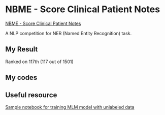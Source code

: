 # NBME - Score Clinical Patient Notes

[NBME - Score Clinical Patient Notes](https://www.kaggle.com/competitions/nbme-score-clinical-patient-notes)

A NLP competition for NER (Named Entity Recognition) task.

## My Result

Ranked on 117th (117 out of 1501)

## My codes

## Useful resource

[Sample notebook for training MLM model with unlabeled data](./src/nbme-mlm.ipynb)
